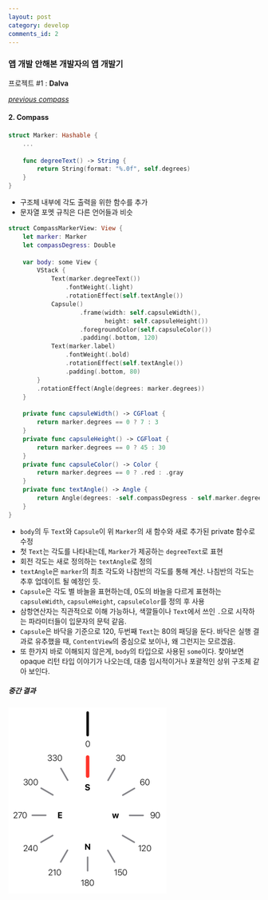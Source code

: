 ```yaml
---
layout: post
category: develop
comments_id: 2
---
```


### 앱 개발 안해본 개발자의 앱 개발기  
프로젝트 #1 : **Dalva**

*[previous compass](https://yongqyu.github.io/ios-dalva-3.html)*
#### 2. Compass

```swift
struct Marker: Hashable {
    ...

    func degreeText() -> String {
        return String(format: "%.0f", self.degrees)
    }
}
```
* 구조체 내부에 각도 출력을 위한 함수를 추가
* 문자열 포멧 규칙은 다른 언어들과 비슷

```swift
struct CompassMarkerView: View {
    let marker: Marker
    let compassDegress: Double

    var body: some View {
        VStack {
            Text(marker.degreeText())
                .fontWeight(.light)
                .rotationEffect(self.textAngle())
            Capsule()
                    .frame(width: self.capsuleWidth(),
                           height: self.capsuleHeight())
                    .foregroundColor(self.capsuleColor())
                    .padding(.bottom, 120)
            Text(marker.label)
                .fontWeight(.bold)
                .rotationEffect(self.textAngle())
                .padding(.bottom, 80)
        }
        .rotationEffect(Angle(degrees: marker.degrees))
    }

    private func capsuleWidth() -> CGFloat {
        return marker.degrees == 0 ? 7 : 3
    }
    private func capsuleHeight() -> CGFloat {
        return marker.degrees == 0 ? 45 : 30
    }
    private func capsuleColor() -> Color {
        return marker.degrees == 0 ? .red : .gray
    }
    private func textAngle() -> Angle {
        return Angle(degrees: -self.compassDegress - self.marker.degrees)
    }
}
```
* ```body```의 두 ```Text```와 ```Capsule```이 위 ```Marker```의 새 함수와 새로 추가된 private 함수로 수정
* 첫 ```Text```는 각도를 나타내는데, ```Marker```가 제공하는 ```degreeText```로 표현
* 회전 각도는 새로 정의하는 ```textAngle```로 정의
* ```textAngle```은 ```marker```의 최초 각도와 나침반의 각도를 통해 계산. 나침반의 각도는 추후 업데이트 될 예정인 듯.
* ```Capsule```은 각도 별 바늘을 표현하는데, 0도의 바늘을 다르게 표현하는 ```capsuleWidth```, ```capsuleHeight```, ```capsuleColor```를 정의 후 사용
* 삼항연산자는 직관적으로 이해 가능하나, 색깔들이나 ```Text```에서 쓰인 ```.```으로 시작하는 파라미터들이 입문자의 문턱 같음.
* ```Capsule```은 바닥을 기준으로 120, 두번째 ```Text```는 80의 패딩을 둔다. 바닥은 실행 결과로 유추했을 때, ```ContentView```의 중심으로 보이나, 왜 그런지는 모르겠음.
* 또 한가지 바로 이해되지 않은게, ```body```의 타입으로 사용된 ```some```이다. 찾아보면 opaque 리턴 타입 이야기가 나오는데, 대충 임시적이거나 포괄적인 상위 구조체 같아 보인다.


##### 중간 결과
![mid_2](https://github.com/yongqyu/yongqyu.github.io/blob/master/_imgs/dalva_mid_2.png?raw=true)

